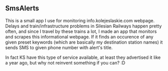 ## SmsAlerts

This is a small app I use for monitoring info.kolejeslaskie.com webpage. Delays and train/infrastructure problems in Silesian Railways happen pretty often, and since I travel by these trains a lot, I made an app that monitors and scrapes this informational webpage. If it finds an occurence of any given preset keywords (which are basically my destination station names) it sends SMS to given phone number with alert's title.

In fact KS have this type of service available, at least they advertised it like a year ago, but why not reinvent something if you can? :D
